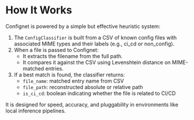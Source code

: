 # How It Works

Confignet is powered by a simple but effective heuristic system:

1. The `ConfigClassifier` is built from a CSV of known config files with associated MIME types and their labels (e.g., ci_cd or non_config).
2. When a file is passed to Confignet:
   - It extracts the filename from the full path.
   - It compares it against the CSV using Levenshtein distance on MIME-matched entries.
3. If a best match is found, the classifier returns:
   - `file_name`: matched entry name from CSV
   - `file_path`: reconstructed absolute or relative path
   - `is_ci_cd`: boolean indicating whether the file is related to CI/CD

It is designed for speed, accuracy, and pluggability in environments like local inference pipelines.

